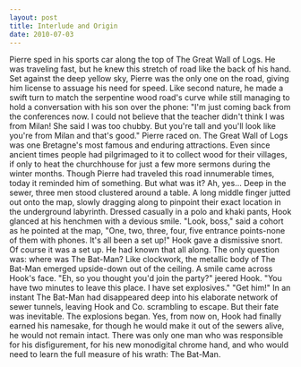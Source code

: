 ```yaml
---
layout: post
title: Interlude and Origin
date: 2010-07-03
---
```

Pierre sped in his sports car along the top of The Great Wall of Logs. He
      was traveling fast, but he knew this stretch of road like the back of his hand. Set against
      the deep yellow sky, Pierre was the only one on the road, giving him license to assuage his
      need for speed. Like second nature, he made a swift turn to match the serpentine wood road's
      curve while still managing to hold a conversation with his son over the phone:    "I'm just coming back from the conferences now. I could not believe that the
      teacher didn't think I was from Milan! She said I was too chubby. But you're tall and you'll
      look like you're from Milan and that's good."    Pierre raced on. The
      Great Wall of Logs was one Bretagne's most famous and enduring attractions. Even since ancient
      times people had pilgrimaged to it to collect wood for their villages, if only to heat the
      churchhouse for just a few more sermons during the winter months. Though Pierre had traveled
      this road innumerable times, today it reminded him of something. But what was it? Ah,
      yes...    Deep in the sewer, three men stood clustered around a table. A
      long middle finger jutted out onto the map, slowly dragging along to pinpoint their exact
      location in the underground labyrinth. Dressed casually in a polo and khaki pants, Hook
      glanced at his henchmen with a devious smile.    "Look, boss," said a
      cohort as he pointed at the map, "One, two, three, four, five entrance points-none of them
      with phones. It's all been a set up!"    Hook gave a dismissive snort. Of
      course it was a set up. He had known that all along. The only question was: where was The
      Bat-Man?    Like clockwork, the metallic body of The Bat-Man emerged
      upside-down out of the ceiling. A smile came across Hook's face.    "Eh,
      so you thought you'd join the party?" jeered Hook.  "You have two minutes to leave
      this place. I have set explosives."  "Get him!"    In an instant
      The Bat-Man had disappeared deep into his elaborate network of sewer tunnels, leaving Hook and
      Co. scrambling to escape. But their fate was inevitable. The explosions began.    Yes, from now on, Hook had finally earned his namesake, for though he would
      make it out of the sewers alive, he would not remain intact. There was only one man who was
      responsible for his disfigurement, for his new monodigital chrome hand, and who would need to
      learn the full measure of his wrath: The Bat-Man.